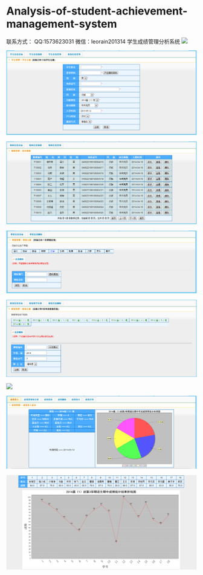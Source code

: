 # Analysis-of-student-achievement-management-system
联系方式：
  QQ:1573623031
  微信：leorain201314
学生成绩管理分析系统
![](https://gitee.com/leorain/Analysis-of-student-achievement-management-system/raw/master/%E7%B3%BB%E7%BB%9F%E6%88%AA%E5%9B%BE/Capture.PNG?raw=true)

![](%E7%B3%BB%E7%BB%9F%E6%88%AA%E5%9B%BE/Capture1.PNG?raw=true)

![](%E7%B3%BB%E7%BB%9F%E6%88%AA%E5%9B%BE/Capture2.PNG?raw=true)

![](%E7%B3%BB%E7%BB%9F%E6%88%AA%E5%9B%BE/Capture3.PNG?raw=true)

![](%E7%B3%BB%E7%BB%9F%E6%88%AA%E5%9B%BE/Capture4.PNG?raw=true)

![](%E7%B3%BB%E7%BB%9F%E6%88%AA%E5%9B%BE/Capture5.PNG?raw=true)

![](%E7%B3%BB%E7%BB%9F%E6%88%AA%E5%9B%BE/Capture6.PNG?raw=true)

![](%E7%B3%BB%E7%BB%9F%E6%88%AA%E5%9B%BE/Capture7.PNG?raw=true)
